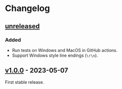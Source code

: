 # Changelog

## [unreleased]

### Added

- Run tests on Windows and MacOS in GitHub actions.
- Support Windows style line endings (`\r\n`).

## [v1.0.0] - 2023-05-07

First stable release.

[unreleased]: https://github.com/club-1/sphinx-inventory-parser/compare/v1.0.0...HEAD
[v1.0.0]: https://github.com/club-1/sphinx-inventory-parser/releases/tag/v1.0.0

